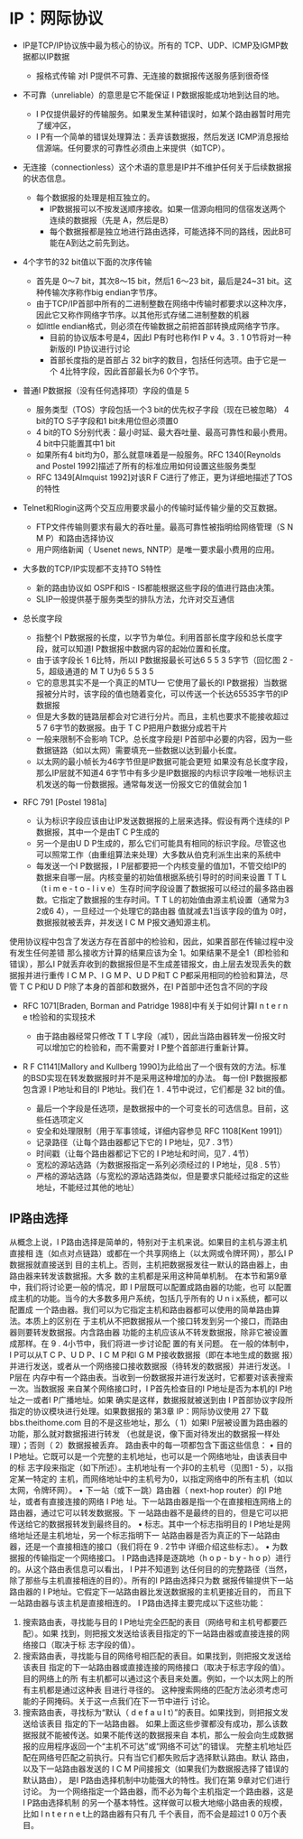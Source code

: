 # IP：网际协议

* IP是TCP/IP协议族中最为核心的协议。所有的 TCP、UDP、ICMP及IGMP数据都以IP数据
  * 报格式传输 对I P提供不可靠、无连接的数据报传送服务感到很奇怪

* 不可靠（unreliable）的意思是它不能保证 I P数据报能成功地到达目的地。
  * I P仅提供最好的传输服务。如果发生某种错误时，如某个路由器暂时用完了缓冲区，
  * I P有一个简单的错误处理算法：丢弃该数据报，然后发送 ICMP消息报给信源端。任何要求的可靠性必须由上来提供（如TCP）。

* 无连接（connectionless）这个术语的意思是IP并不维护任何关于后续数据报的状态信息。
  * 每个数据报的处理是相互独立的。
    * IP数据报可以不按发送顺序接收。如果一信源向相同的信宿发送两个连续的数据报（先是 A，然后是B）
    * 每个数据报都是独立地进行路由选择，可能选择不同的路线，因此B可能在A到达之前先到达。
  
  
 
  
* 4个字节的32 bit值以下面的次序传输
  * 首先是 0～7 bit，其次8～15 bit，然后1 6～23 bit，最后是24~31 bit。这种传输次序称作big endian字节序。
  * 由于TCP/IP首部中所有的二进制整数在网络中传输时都要求以这种次序，因此它又称作网络字节序。以其他形式存储二进制整数的机器
  * 如little endian格式，则必须在传输数据之前把首部转换成网络字节序。
    * 目前的协议版本号是4，因此I P有时也称作I P v 4。3 . 1 0节将对一种新版的I P协议进行讨论
    * 首部长度指的是首部占 32 bit字的数目，包括任何选项。由于它是一个 4比特字段，因此首部最长为6 0个字节。

* 普通I P数据报（没有任何选择项）字段的值是 5
  * 服务类型（TOS）字段包括一个3 bit的优先权子字段（现在已被忽略） 4 bit的TO S子字段和1 bit未用位但必须置0
  * 4 bit的TO S分别代表：最小时延、最大吞吐量、最高可靠性和最小费用。4 bit中只能置其中1 bit
  * 如果所有4 bit均为0，那么就意味着是一般服务。RFC 1340[Reynolds and Postel 1992]描述了所有的标准应用如何设置这些服务类型
  * RFC 1349[Almquist 1992]对该R F C进行了修正，更为详细地描述了TOS的特性



* Telnet和Rlogin这两个交互应用要求最小的传输时延传输少量的交互数据。
  * FTP文件传输则要求有最大的吞吐量。最高可靠性被指明给网络管理（S N M P）和路由选择协议
  * 用户网络新闻（ Usenet news, NNTP）是唯一要求最小费用的应用。
 
* 大多数的TCP/IP实现都不支持TO S特性
  * 新的路由协议如 OSPF和IS - IS都能根据这些字段的值进行路由决策。
  * SLIP一般提供基于服务类型的排队方法，允许对交互通信


* 总长度字段
  * 指整个I P数据报的长度，以字节为单位。利用首部长度字段和总长度字段，就可以知道I P数据报中数据内容的起始位置和长度。
  * 由于该字段长 1 6比特，所以I P数据报最长可达6 5 5 3 5字节（回忆图 2 - 5，超级通道的 M T U为6 5 5 3 5
  * 它的意思其实不是一个真正的MTU— 它使用了最长的I P数据报）当数据报被分片时，该字段的值也随着变化，可以传送一个长达65535字节的IP数据报
  * 但是大多数的链路层都会对它进行分片。而且，主机也要求不能接收超过 5 7 6字节的数据报。由于 T C P把用户数据分成若干片
  * 一般来限制不会影响 TCP。总长度字段是I P首部中必要的内容，因为一些数据链路（如以太网）需要填充一些数据以达到最小长度。
  * 以太网的最小帧长为46字节但是IP数据可能会更短 如果没有总长度字段，那么IP层就不知道4 6字节中有多少是IP数据报的内标识字段唯一地标识主机发送的每一份数据报。通常每发送一份报文它的值就会加 1

* RFC 791 [Postel 1981a]
  * 认为标识字段应该由让IP发送数据报的上层来选择。假设有两个连续的I P数据报，其中一个是由T C P生成的
  * 另一个是由U D P生成的，那么它们可能具有相同的标识字段。尽管这也可以照常工作（由重组算法来处理）大多数从伯克利派生出来的系统中
  * 每发送一个I P数据报，I P层都要把一个内核变量的值加1，不管交给IP的数据来自哪一层。内核变量的初始值根据系统引导时的时间来设置
  T T L（t i m e - t o - l i v e）生存时间字段设置了数据报可以经过的最多路由器数。它指定了数据报的生存时间。T T L的初始值由源主机设置（通常为3 2或6 4），一旦经过一个处理它的路由器 值就减去1当该字段的值为 0时，数据报就被丢弃，并发送 I C M P报文通知源主机。


使用协议程中包含了发送方存在首部中的检验和，因此，如果首部在传输过程中没有发生任何差错
那么接收方计算的结果应该为全 1。如果结果不是全1（即检验和错误），那么I P就丢弃收到的数据报但是不生成差错报文，由上层去发现丢失的数据报并进行重传
I C M P、I G M P、U D P和T C P都采用相同的检验和算法，尽管 T C P和U D P除了本身的首部和数据外，在I P首部中还包含不同的字段

* RFC 1071[Braden, Borman and Patridge 1988]中有关于如何计算I n t e r n e t检验和的实现技术
  * 由于路由器经常只修改 T T L字段（减1），因此当路由器转发一份报文时可以增加它的检验和，而不需要对 I P整个首部进行重新计算。

* R F C1141[Mallory and Kullberg 1990]为此给出了一个很有效的方法。标准的BSD实现在转发数据报时并不是采用这种增加的办法。
每一份I P数据报都包含源 I P地址和目的I P地址。我们在 1 . 4节中说过，它们都是 32 bit的值。
  * 最后一个字段是任选项，是数据报中的一个可变长的可选信息。目前，这些任选项定义
  * 安全和处理限制（用于军事领域，详细内容参见 RFC 1108[Kent 1991]）
  * 记录路径（让每个路由器都记下它的 I P地址，见7 . 3节）
  * 时间戳（让每个路由器都记下它的 I P地址和时间，见7 . 4节）
  * 宽松的源站选路（为数据报指定一系列必须经过的 I P地址，见8 . 5节）
  * 严格的源站选路（与宽松的源站选路类似，但是要求只能经过指定的这些地址，不能经过其他的地址）


## IP路由选择
从概念上说，I P路由选择是简单的，特别对于主机来说。如果目的主机与源主机直接相
连（如点对点链路）或都在一个共享网络上（以太网或令牌环网），那么I P数据报就直接送到
目的主机上。否则，主机把数据报发往一默认的路由器上，由路由器来转发该数据报。大多
数的主机都是采用这种简单机制。
在本节和第9章中，我们将讨论更一般的情况，即 I P层既可以配置成路由器的功能，也可
以配置成主机的功能。当今的大多数多用户系统，包括几乎所有的 U n i x系统，都可以配置成
一个路由器。我们可以为它指定主机和路由器都可以使用的简单路由算法。本质上的区别在
于主机从不把数据报从一个接口转发到另一个接口，而路由器则要转发数据报。内含路由器
功能的主机应该从不转发数据报，除非它被设置成那样。在 9 . 4小节中，我们将进一步讨论配
置的有关问题。
在一般的体制中，I P可以从T C P、U D P、I C M P和I G M P接收数据报（即在本地生成的数据
报）并进行发送，或者从一个网络接口接收数据报（待转发的数据报）并进行发送。 I P层在
内存中有一个路由表。当收到一份数据报并进行发送时，它都要对该表搜索一次。当数据报
来自某个网络接口时，I P首先检查目的I P地址是否为本机的I P地址之一或者I P广播地址。如果
确实是这样，数据报就被送到由 I P首部协议字段所指定的协议模块进行处理。如果数据报的
第3章 IP：网际协议使用 27
下载
bbs.theithome.com
目的不是这些地址，那么（ 1）如果I P层被设置为路由器的功能，那么就对数据报进行转发
（也就是说，像下面对待发出的数据报一样处理）；否则（ 2）数据报被丢弃。
路由表中的每一项都包含下面这些信息：
• 目的I P地址。它既可以是一个完整的主机地址，也可以是一个网络地址，由该表目中的标
志字段来指定（如下所述）。主机地址有一个非0的主机号（见图1 - 5），以指定某一特定的
主机，而网络地址中的主机号为0，以指定网络中的所有主机（如以太网，令牌环网）。
• 下一站（或下一跳）路由器（ next-hop router）的I P地址，或者有直接连接的网络 I P地
址。下一站路由器是指一个在直接相连网络上的路由器，通过它可以转发数据报。下
一站路由器不是最终的目的，但是它可以把传送给它的数据报转发到最终目的。
• 标志。其中一个标志指明目的 I P地址是网络地址还是主机地址，另一个标志指明下一
站路由器是否为真正的下一站路由器，还是一个直接相连的接口（我们将在 9 . 2节中
详细介绍这些标志）。
• 为数据报的传输指定一个网络接口。
I P路由选择是逐跳地（h o p - b y - h o p）进行的。从这个路由表信息可以看出， I P并不知道到
达任何目的的完整路径（当然，除了那些与主机直接相连的目的）。所有的I P路由选择只为数
据报传输提供下一站路由器的 I P地址。它假定下一站路由器比发送数据报的主机更接近目的，
而且下一站路由器与该主机是直接相连的。
I P路由选择主要完成以下这些功能：
1) 搜索路由表，寻找能与目的 I P地址完全匹配的表目（网络号和主机号都要匹配）。如果
找到，则把报文发送给该表目指定的下一站路由器或直接连接的网络接口（取决于标
志字段的值）。
2) 搜索路由表，寻找能与目的网络号相匹配的表目。如果找到，则把报文发送给该表目
指定的下一站路由器或直接连接的网络接口（取决于标志字段的值）。目的网络上的所
有主机都可以通过这个表目来处置。例如，一个以太网上的所有主机都是通过这种表
目进行寻径的。
这种搜索网络的匹配方法必须考虑可能的子网掩码。关于这一点我们在下一节中进行
讨论。
3) 搜索路由表，寻找标为“默认（ d e f a u l t）”的表目。如果找到，则把报文发送给该表目
指定的下一站路由器。
如果上面这些步骤都没有成功，那么该数据报就不能被传送。如果不能传送的数据报来自
本机，那么一般会向生成数据报的应用程序返回一个“主机不可达”或“网络不可达”的错误。
完整主机地址匹配在网络号匹配之前执行。只有当它们都失败后才选择默认路由。默认
路由，以及下一站路由器发送的 I C M P间接报文（如果我们为数据报选择了错误的默认路由），
是I P路由选择机制中功能强大的特性。我们在第 9章对它们进行讨论。
为一个网络指定一个路由器，而不必为每个主机指定一个路由器，这是 I P路由选择机制
的另一个基本特性。这样做可以极大地缩小路由表的规模，比如 I n t e r n e t上的路由器有只有几
千个表目，而不会是超过1 0 0万个表目。
